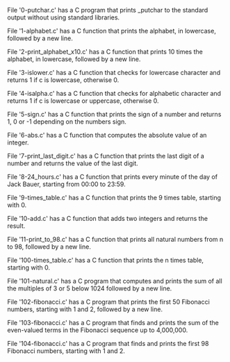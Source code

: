 File '0-putchar.c' has a C program that prints _putchar to the standard output without using standard libraries.

File '1-alphabet.c' has a C function that prints the alphabet, in lowercase, followed by a new line.

File '2-print_alphabet_x10.c' has a C function that prints 10 times the alphabet, in lowercase, followed by a new line.

File '3-islower.c' has a C function that checks for lowercase character and returns 1 if c is lowercase, otherwise 0.

File '4-isalpha.c' has a C function that checks for alphabetic character and returns 1 if c is lowercase or uppercase, otherwise 0.

File '5-sign.c' has a C function that prints the sign of a number and returns 1, 0 or -1 depending on the numbers sign.

File '6-abs.c' has a C function that computes the absolute value of an integer.

File '7-print_last_digit.c' has a C function that prints the last digit of a number and returns the value of the last digit.

File '8-24_hours.c' has a C function that prints every minute of the day of Jack Bauer, starting from 00:00 to 23:59.

File '9-times_table.c' has a C function that prints the 9 times table, starting with 0.

File '10-add.c' has a C function that adds two integers and returns the result.

File '11-print_to_98.c' has a C function that prints all natural numbers from n to 98, followed by a new line.

File '100-times_table.c' has a C function that prints the n times table, starting with 0.

File '101-natural.c' has a C program that computes and prints the sum of all the multiples of 3 or 5 below 1024 followed by a new line.

File '102-fibonacci.c' has a C program that prints the first 50 Fibonacci numbers, starting with 1 and 2, followed by a new line.

File '103-fibonacci.c' has a C program that finds and prints the sum of the even-valued terms in the Fibonacci sequence up to 4,000,000.

File '104-fibonacci.c' has a C program that finds and prints the first 98 Fibonacci numbers, starting with 1 and 2.
